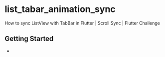 # list_tabar_animation_sync

How to sync ListView with TabBar in Flutter | Scroll Sync | Flutter Challenge

## Getting Started

- [](https://www.youtube.com/watch?v=Al4K2ImlMww)
